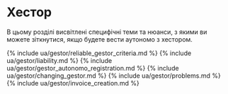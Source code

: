 # Хестор

В цьому розділі висвітлені специфічні теми та нюанси, з якими ви можете зіткнутися, якщо будете вести аутономо з хестором.

{% include ua/gestor/reliable_gestor_criteria.md %}
{% include ua/gestor/liability.md %}
{% include ua/gestor/gestor_autonomo_registration.md %}
{% include ua/gestor/changing_gestor.md %}
{% include ua/gestor/problems.md %}
{% include ua/gestor/invoice_creation.md %}
